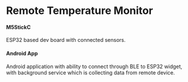# Remote Temperature Monitor

#### M5StickC
ESP32 based dev board with connected sensors. 

#### Android App
Android application with ability to connect through BLE to ESP32 widget, with background service which is collecting data from remote device.

